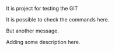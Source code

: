 It is project for testing the GIT

It is possible to check the commands here.

But another message.

Adding some description here.
